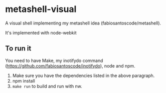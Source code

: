 metashell-visual
================

A visual shell implementing my metashell idea (fabiosantoscode/metashell).

It's implemented with node-webkit


To run it
---------

You need to have Make, my inotifydo command (https://github.com/fabiosantoscode/inotifydo), node and npm.

1. Make sure you have the dependencies listed in the above paragraph.
2. npm install
3. `make run` to build and run with nw.

